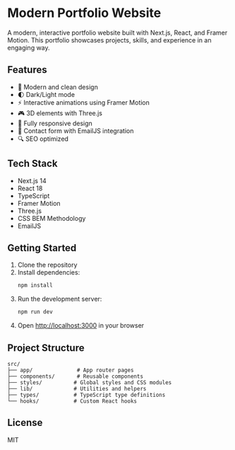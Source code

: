 # Modern Portfolio Website

A modern, interactive portfolio website built with Next.js, React, and Framer Motion. This portfolio showcases projects, skills, and experience in an engaging way.

## Features

- 🎨 Modern and clean design
- 🌓 Dark/Light mode
- ⚡ Interactive animations using Framer Motion
- 🎮 3D elements with Three.js
- 📱 Fully responsive design
- 📧 Contact form with EmailJS integration
- 🔍 SEO optimized

## Tech Stack

- Next.js 14
- React 18
- TypeScript
- Framer Motion
- Three.js
- CSS BEM Methodology
- EmailJS

## Getting Started

1. Clone the repository
2. Install dependencies:
   ```bash
   npm install
   ```
3. Run the development server:
   ```bash
   npm run dev
   ```
4. Open [http://localhost:3000](http://localhost:3000) in your browser

## Project Structure

```
src/
├── app/              # App router pages
├── components/       # Reusable components
├── styles/          # Global styles and CSS modules
├── lib/             # Utilities and helpers
├── types/           # TypeScript type definitions
└── hooks/           # Custom React hooks
```

## License

MIT
